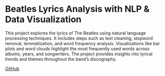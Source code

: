 # Beatles Lyrics Analysis with NLP & Data Visualization

This project explores the lyrics of The Beatles using natural language processing techniques. It includes steps such as text cleaning, stopword removal, lemmatization, and word frequency analysis. Visualizations like bar plots and word clouds highlight the most frequently used words across albums, years, and songwriters. The project provides insights into lyrical trends and themes throughout the band’s discography.

<a href="file:///C:/Users/enesd/Documents/YapayAr%C4%B1Enescan.html">GitHub</a>
